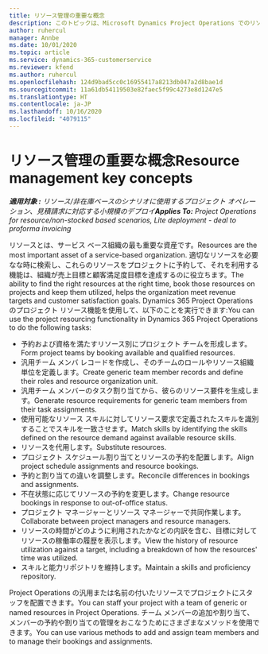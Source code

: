 ```yaml
---
title: リソース管理の重要な概念
description: このトピックは、Microsoft Dynamics Project Operations でのリソース管理機能に関する情報を提供します。
author: ruhercul
manager: Annbe
ms.date: 10/01/2020
ms.topic: article
ms.service: dynamics-365-customerservice
ms.reviewer: kfend
ms.author: ruhercul
ms.openlocfilehash: 124d9bad5cc0c16955417a8213db047a2d8bae1d
ms.sourcegitcommit: 11a61db54119503e82faec5f99c4273e8d1247e5
ms.translationtype: HT
ms.contentlocale: ja-JP
ms.lasthandoff: 10/16/2020
ms.locfileid: "4079115"
---
```

# <a name="resource-management-key-concepts"></a><span data-ttu-id="58c4c-103">リソース管理の重要な概念</span><span class="sxs-lookup"><span data-stu-id="58c4c-103">Resource management key concepts</span></span>

<span data-ttu-id="58c4c-104">_**適用対象 :** リソース/非在庫ベースのシナリオに使用するプロジェクト オペレーション、見積請求に対応する小規模のデプロイ_</span><span class="sxs-lookup"><span data-stu-id="58c4c-104">_**Applies To:** Project Operations for resource/non-stocked based scenarios, Lite deployment - deal to proforma invoicing_</span></span>

<span data-ttu-id="58c4c-105">リソースとは、サービス ベース組織の最も重要な資産です。</span><span class="sxs-lookup"><span data-stu-id="58c4c-105">Resources are the most important asset of a service-based organization.</span></span> <span data-ttu-id="58c4c-106">適切なリソースを必要なな時に検索し、これらのリソースをプロジェクトに予約して、それを利用する機能は、組織が売上目標と顧客満足度目標を達成するのに役立ちます。</span><span class="sxs-lookup"><span data-stu-id="58c4c-106">The ability to find the right resources at the right time, book those resources on projects and keep them utilized, helps the organization meet revenue targets and customer satisfaction goals.</span></span> <span data-ttu-id="58c4c-107">Dynamics 365 Project Operations のプロジェクト リソース機能を使用して、以下のことを実行できます:</span><span class="sxs-lookup"><span data-stu-id="58c4c-107">You can use the project resourcing functionality in Dynamics 365 Project Operations to do the following tasks:</span></span>

- <span data-ttu-id="58c4c-108">予約および資格を満たすリソース別にプロジェクト チームを形成します。</span><span class="sxs-lookup"><span data-stu-id="58c4c-108">Form project teams by booking available and qualified resources.</span></span>
- <span data-ttu-id="58c4c-109">汎用チーム メンバ レコードを作成し、そのチームのロールやリソース組織単位を定義します。</span><span class="sxs-lookup"><span data-stu-id="58c4c-109">Create generic team member records and define their roles and resource organization unit.</span></span>
- <span data-ttu-id="58c4c-110">汎用チーム メンバーのタスク割り当てから、彼らのリソース要件を生成します。</span><span class="sxs-lookup"><span data-stu-id="58c4c-110">Generate resource requirements for generic team members from their task assignments.</span></span>
- <span data-ttu-id="58c4c-111">使用可能なリソース スキルに対してリソース要求で定義されたスキルを識別することでスキルを一致させます。</span><span class="sxs-lookup"><span data-stu-id="58c4c-111">Match skills by identifying the skills defined on the resource demand against available resource skills.</span></span>
- <span data-ttu-id="58c4c-112">リソースを代用します。</span><span class="sxs-lookup"><span data-stu-id="58c4c-112">Substitute resources.</span></span>
- <span data-ttu-id="58c4c-113">プロジェクト スケジュール割り当てとリソースの予約を配置します。</span><span class="sxs-lookup"><span data-stu-id="58c4c-113">Align project schedule assignments and resource bookings.</span></span>
- <span data-ttu-id="58c4c-114">予約と割り当ての違いを調整します。</span><span class="sxs-lookup"><span data-stu-id="58c4c-114">Reconcile differences in bookings and assignments.</span></span>
- <span data-ttu-id="58c4c-115">不在状態に応じてリソースの予約を変更します。</span><span class="sxs-lookup"><span data-stu-id="58c4c-115">Change resource bookings in response to out-of-office status.</span></span>
- <span data-ttu-id="58c4c-116">プロジェクト マネージャーとリソース マネージャーで共同作業します。</span><span class="sxs-lookup"><span data-stu-id="58c4c-116">Collaborate between project managers and resource managers.</span></span>
- <span data-ttu-id="58c4c-117">リソースの時間がどのように利用されたかなどの内訳を含む、目標に対してリソースの稼働率の履歴を表示します。</span><span class="sxs-lookup"><span data-stu-id="58c4c-117">View the history of resource utilization against a target, including a breakdown of how the resources' time was utilized.</span></span>
- <span data-ttu-id="58c4c-118">スキルと能力リポジトリを維持します。</span><span class="sxs-lookup"><span data-stu-id="58c4c-118">Maintain a skills and proficiency repository.</span></span>


<span data-ttu-id="58c4c-119">Project Operations の汎用または名前の付いたリソースでプロジェクトにスタッフを配置できます。</span><span class="sxs-lookup"><span data-stu-id="58c4c-119">You can staff your project with a team of generic or named resources in Project Operations.</span></span> <span data-ttu-id="58c4c-120">チーム メンバーの追加や割り当て、メンバーの予約や割り当ての管理をおこなうためにさまざまなメソッドを使用できます。</span><span class="sxs-lookup"><span data-stu-id="58c4c-120">You can use various methods to add and assign team members and to manage their bookings and assignments.</span></span> 
